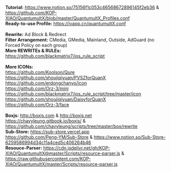 **Tutorial:** https://www.notion.so/75156f1c053c46568672896145f2eb36 & https://github.com/KOP-XIAO/QuantumultX/blob/master/QuantumultX_Profiles.conf  
**Ready-to-use Profile:** https://ivapp.cn/quantumultX.conf  
<br>
**Rewrite:** Ad Block & Redirect  
**Filter Arrangement:** CMedia, GMedia, Mainland, Outside, AdGuard (no Forced Policy on each group)  
**More REWRITEs & RULEs:**  
https://github.com/blackmatrix7/ios_rule_script  
<br>
**More ICONs:**  
https://github.com/Koolson/Qure  
https://github.com/shoujiqiyuan/PVSZforQuanX  
https://github.com/erdongchanyo/icon  
https://github.com/Orz-3/mini  
https://github.com/blackmatrix7/ios_rule_script/tree/master/icon  
https://github.com/shoujiqiyuan/DaisyforQuanX  
https://github.com/Orz-3/face  
<br>
**Boxjs:** http://boxjs.com & http://boxjs.net  
https://chavyleung.gitbook.io/boxjs/ & https://github.com/chavyleung/scripts/tree/master/box/rewrite  
**Sub-Store:** https://sub-store.vercel.app  
https://github.com/Peng-YM/Sub-Store & https://www.notion.so/Sub-Store-6259586994d34c11a4ced5c406264b46  
**Resouce-Parser:** https://cdn.jsdelivr.net/gh/KOP-XIAO/QuantumultX@master/Scripts/resource-parser.js & https://raw.githubusercontent.com/KOP-XIAO/QuantumultX/master/Scripts/resource-parser.js  
